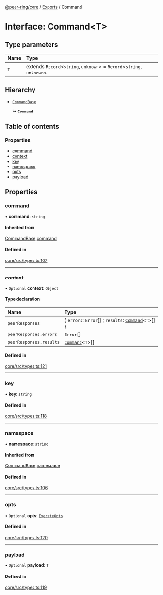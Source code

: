 [@peer-ring/core](../README.md) / [Exports](../modules.md) / Command

# Interface: Command\<T\>

## Type parameters

| Name | Type                                                                      |
| :--- | :------------------------------------------------------------------------ |
| `T`  | extends `Record`\<`string`, `unknown`\> = `Record`\<`string`, `unknown`\> |

## Hierarchy

- [`CommandBase`](CommandBase.md)

  ↳ **`Command`**

## Table of contents

### Properties

- [command](Command.md#command)
- [context](Command.md#context)
- [key](Command.md#key)
- [namespace](Command.md#namespace)
- [opts](Command.md#opts)
- [payload](Command.md#payload)

## Properties

### command

• **command**: `string`

#### Inherited from

[CommandBase](CommandBase.md).[command](CommandBase.md#command)

#### Defined in

[core/src/types.ts:107](https://github.com/mahendraHegde/peer-ring/blob/a34a79cc00dcfece3dd7053087438426a58bff61/packages/core/src/types.ts#L107)

---

### context

• `Optional` **context**: `Object`

#### Type declaration

| Name                    | Type                                                                   |
| :---------------------- | :--------------------------------------------------------------------- |
| `peerResponses`         | \{ `errors`: `Error`[] ; `results`: [`Command`](Command.md)\<`T`\>[] } |
| `peerResponses.errors`  | `Error`[]                                                              |
| `peerResponses.results` | [`Command`](Command.md)\<`T`\>[]                                       |

#### Defined in

[core/src/types.ts:121](https://github.com/mahendraHegde/peer-ring/blob/a34a79cc00dcfece3dd7053087438426a58bff61/packages/core/src/types.ts#L121)

---

### key

• **key**: `string`

#### Defined in

[core/src/types.ts:118](https://github.com/mahendraHegde/peer-ring/blob/a34a79cc00dcfece3dd7053087438426a58bff61/packages/core/src/types.ts#L118)

---

### namespace

• **namespace**: `string`

#### Inherited from

[CommandBase](CommandBase.md).[namespace](CommandBase.md#namespace)

#### Defined in

[core/src/types.ts:106](https://github.com/mahendraHegde/peer-ring/blob/a34a79cc00dcfece3dd7053087438426a58bff61/packages/core/src/types.ts#L106)

---

### opts

• `Optional` **opts**: [`ExecuteOpts`](ExecuteOpts.md)

#### Defined in

[core/src/types.ts:120](https://github.com/mahendraHegde/peer-ring/blob/a34a79cc00dcfece3dd7053087438426a58bff61/packages/core/src/types.ts#L120)

---

### payload

• `Optional` **payload**: `T`

#### Defined in

[core/src/types.ts:119](https://github.com/mahendraHegde/peer-ring/blob/a34a79cc00dcfece3dd7053087438426a58bff61/packages/core/src/types.ts#L119)
